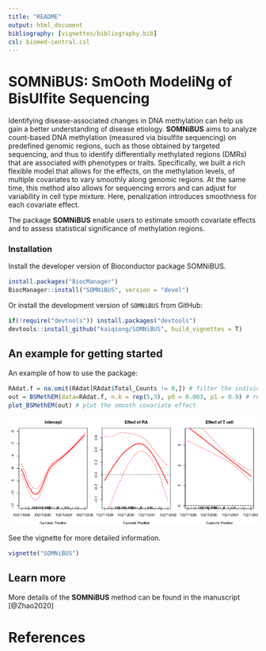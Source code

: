 ```yaml
---
title: "README"
output: html_document
bibliography: [vignettes/bibliography.bib]
csl: biomed-central.csl
---
```


# SOMNiBUS: SmOoth ModeliNg of BisUlfite Sequencing

Identifying disease-associated changes in DNA methylation can help us gain a better understanding of disease etiology. **SOMNiBUS** aims to analyze count-based DNA methylation (measured via bisulfite sequencing) on predefined genomic regions, such as those obtained by targeted sequencing, and thus to identify differentially methylated regions (DMRs) that are associated with phenotypes or traits. Specifically, we built a rich flexible model that allows for the effects, on the methylation levels, of multiple covariates to vary smoothly along genomic regions. At the same time, this method also allows for sequencing errors and can adjust for variability in cell type mixture. Here, penalization introduces smoothness for each covariate effect.

The package **SOMNiBUS** enable users to estimate smooth covariate effects and to assess statistical significance of methylation regions.


### Installation

Install the developer version of Bioconductor package SOMNiBUS.

```r
install.packages("BiocManager")
BiocManager::install("SOMNiBUS", version = "devel")
```

Or install the development version of `SOMNiBUS` from GitHub:

```r
if(!require("devtools")) install.packages("devtools")
devtools::install_github("kaiqiong/SOMNiBUS", build_vignettes = T)
```

## An example for getting started

An example of how to use the package:

```r
RAdat.f = na.omit(RAdat[RAdat$Total_Counts != 0,]) # filter the individual CpG sites with zero read-depth
out = BSMethEM(data=RAdat.f, n.k = rep(5,3), p0 = 0.003, p1 = 0.9) # run the analysis
plot_BSMethEM(out) # plot the smooth covariate effect
```

![](inst/Figs/BANK1.png)

See the vignette for more detailed information.

```r
vignette("SOMNiBUS")
```

## Learn more

More details of the **SOMNiBUS** method can be found in the manuscript [@Zhao2020]

# References
